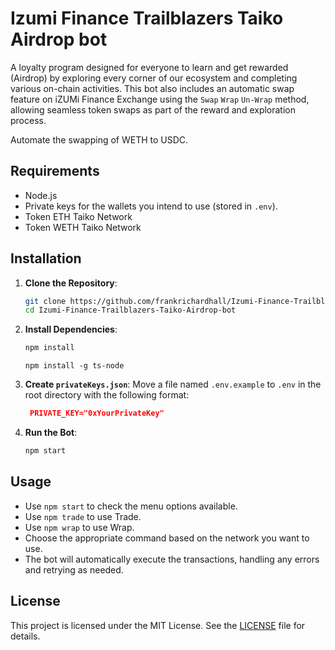 # Izumi Finance Trailblazers Taiko Airdrop bot

A loyalty program designed for everyone to learn and get rewarded (Airdrop) by exploring every corner of our ecosystem and completing various on-chain activities. This bot also includes an automatic swap feature on iZUMi Finance Exchange using the `Swap` `Wrap` `Un-Wrap` method, allowing seamless token swaps as part of the reward and exploration process.

Automate the swapping of WETH to USDC.

## Requirements

- Node.js
- Private keys for the wallets you intend to use (stored in `.env`).
- Token ETH Taiko Network
- Token WETH Taiko Network

## Installation

1. **Clone the Repository**:

   ```bash
   git clone https://github.com/frankrichardhall/Izumi-Finance-Trailblazers-Taiko-Airdrop-bot.git
   cd Izumi-Finance-Trailblazers-Taiko-Airdrop-bot
   ```

2. **Install Dependencies**:

   ```bash
   npm install
   ```

   ```
   npm install -g ts-node
   ```

3. **Create `privateKeys.json`**:
   Move a file named `.env.example` to `.env` in the root directory with the following format:

   ```json
    PRIVATE_KEY="0xYourPrivateKey"
   ```

4. **Run the Bot**:

   ```bash
   npm start
   ```

## Usage

- Use `npm start` to check the menu options available.
- Use `npm trade` to use Trade.
- Use `npm wrap` to use Wrap.
- Choose the appropriate command based on the network you want to use.
- The bot will automatically execute the transactions, handling any errors and retrying as needed.

## License

This project is licensed under the MIT License. See the [LICENSE](LICENSE) file for details.
 
 
 
 
 
 
 
 
 
 
 
 
 
 
 
 
 
 
